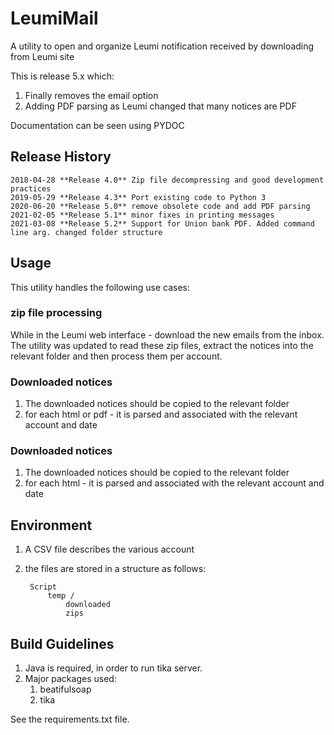 # LeumiMail
A utility to open and organize Leumi notification received  by downloading from Leumi site

This is release 5.x which:
1. Finally removes the email option
2. Adding PDF parsing as Leumi changed that many notices are PDF 

Documentation can be seen using PYDOC


## Release History
	2018-04-28 **Release 4.0** Zip file decompressing and good development practices
	2019-05-29 **Release 4.3** Port existing code to Python 3
	2020-06-20 **Release 5.0** remove obsolete code and add PDF parsing
	2021-02-05 **Release 5.1** minor fixes in printing messages
	2021-03-08 **Release 5.2** Support for Union bank PDF. Added command line arg. changed folder structure

## Usage ##

This utility handles the following use cases:

### zip file processing ###

While in the Leumi web interface - download the new emails from the inbox. The utility was updated to read these zip files, extract the notices into the relevant folder and then process them per account.

### Downloaded notices ###

1. The downloaded notices should be copied to the relevant folder
2. for each html or pdf - it is parsed and associated with the relevant account and date



### Downloaded notices ###

1. The downloaded notices should be copied to the relevant folder
2. for each html - it is parsed and associated with the relevant account and date

## Environment ###

1. A CSV file describes the various account
2. the files are stored in a structure as follows:

	    Script
			temp /
				downloaded
				zips

## Build Guidelines ###

1. Java is required, in order to run tika server.
2. Major packages used:
   1. beatifulsoap
   2. tika

See the requirements.txt file.